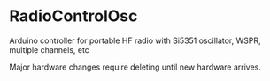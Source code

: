 # RadioControlOsc
Arduino controller for portable HF radio with Si5351 oscillator, WSPR, multiple channels, etc

Major hardware changes require deleting until new hardware arrives.

